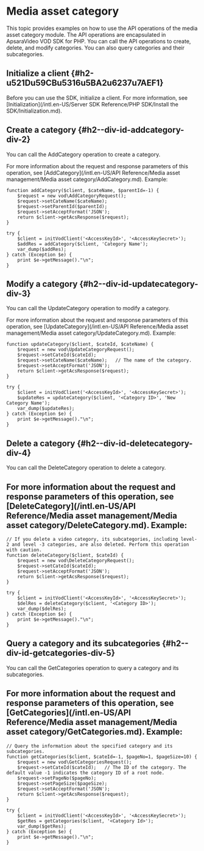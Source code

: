 Media asset category 
=========================================

This topic provides examples on how to use the API operations of the media asset category module. The API operations are encapsulated in ApsaraVideo VOD SDK for PHP. You can call the API operations to create, delete, and modify categories. You can also query categories and their subcategories.

Initialize a client {#h2-u521Du59CBu5316u5BA2u6237u7AEF1}
---------------------------------------------------------

Before you can use the SDK, initialize a client. For more information, see [Initialization](/intl.en-US/Server SDK Reference/PHP SDK/Install the SDK/Initialization.md).

Create a category {#h2--div-id-addcategory-div-2}
-------------------------------------------------

You can call the AddCategory operation to create a category.


For more information about the request and response parameters of this operation, see [AddCategory](/intl.en-US/API Reference/Media asset management/Media asset category/AddCategory.md). Example:

    function addCategory($client, $cateName, $parentId=-1) {
        $request = new vod\AddCategoryRequest();
        $request->setCateName($cateName); 
        $request->setParentId($parentId);
        $request->setAcceptFormat('JSON');
        return $client->getAcsResponse($request);
    }
    
    try {
        $client = initVodClient('<AccessKeyId>', '<AccessKeySecret>');
        $addRes = addCategory($client, 'Category Name');
        var_dump($addRes);
    } catch (Exception $e) {
        print $e->getMessage()."\n";
    }



Modify a category {#h2--div-id-updatecategory-div-3}
----------------------------------------------------

You can call the UpdateCategory operation to modify a category.


For more information about the request and response parameters of this operation, see [UpdateCategory](/intl.en-US/API Reference/Media asset management/Media asset category/UpdateCategory.md). Example:

    function updateCategory($client, $cateId, $cateName) {
        $request = new vod\UpdateCategoryRequest();
        $request->setCateId($cateId);
        $request->setCateName($cateName);   // The name of the category.
        $request->setAcceptFormat('JSON');
        return $client->getAcsResponse($request);
    }
    
    try {
        $client = initVodClient('<AccessKeyId>', '<AccessKeySecret>');
        $updateRes = updateCategory($client, '<Category ID>', 'New Category Name');
        var_dump($updateRes);
    } catch (Exception $e) {
        print $e->getMessage()."\n";
    }



Delete a category {#h2--div-id-deletecategory-div-4}
----------------------------------------------------

You can call the DeleteCategory operation to delete a category.

For more information about the request and response parameters of this operation, see [DeleteCategory](/intl.en-US/API Reference/Media asset management/Media asset category/DeleteCategory.md). Example: 
----------------------------------------------------------------------------------------------------------------------------------------------------------------------------------------------------------------------------------------------------------------------------------------------------------------------------

    // If you delete a video category, its subcategories, including level-2 and level -3 categories, are also deleted. Perform this operation with caution.
    function deleteCategory($client, $cateId) {
        $request = new vod\DeleteCategoryRequest();
        $request->setCateId($cateId);
        $request->setAcceptFormat('JSON');
        return $client->getAcsResponse($request);
    }
    
    try {
        $client = initVodClient('<AccessKeyId>', '<AccessKeySecret>');
        $delRes = deleteCategory($client, '<Category ID>');
        var_dump($delRes);
    } catch (Exception $e) {
        print $e->getMessage()."\n";
    }



Query a category and its subcategories {#h2--div-id-getcategories-div-5}
------------------------------------------------------------------------

You can call the GetCategories operation to query a category and its subcategories.

For more information about the request and response parameters of this operation, see [GetCategories](/intl.en-US/API Reference/Media asset management/Media asset category/GetCategories.md). Example: 
----------------------------------------------------------------------------------------------------------------------------------------------------------------------------------------------------------------------------------------------------------------------------------------------------------------------------------------------

    // Query the information about the specified category and its subcategories.
    function getCategories($client, $cateId=-1, $pageNo=1, $pageSize=10) {
        $request = new vod\GetCategoriesRequest();
        $request->setCateId($cateId);   // The ID of the category. The default value -1 indicates the category ID of a root node.
        $request->setPageNo($pageNo);
        $request->setPageSize($pageSize);
        $request->setAcceptFormat('JSON');
        return $client->getAcsResponse($request);
    }
    
    try {
        $client = initVodClient('<AccessKeyId>', '<AccessKeySecret>');
        $getRes = getCategories($client, '<Category Id>');
        var_dump($getRes);
    } catch (Exception $e) {
        print $e->getMessage()."\n";
    }


